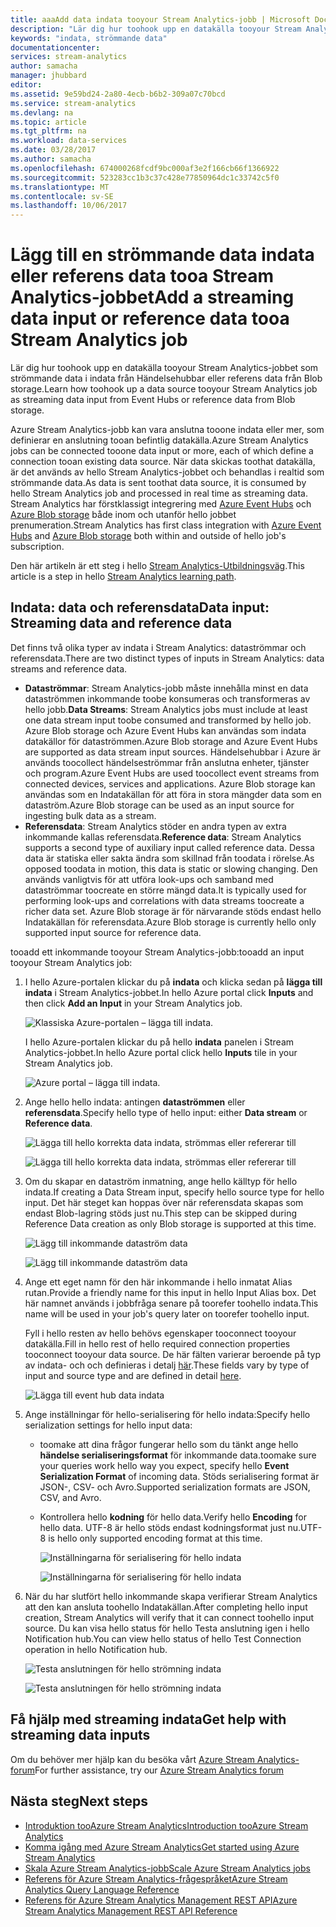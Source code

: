 ```yaml
---
title: aaaAdd data indata tooyour Stream Analytics-jobb | Microsoft Docs
description: "Lär dig hur toohook upp en datakälla tooyour Stream Analytics jobbet som strömmande data i indata från Händelsehubbar eller referens data från blogg lagring."
keywords: "indata, strömmande data"
documentationcenter: 
services: stream-analytics
author: samacha
manager: jhubbard
editor: 
ms.assetid: 9e59bd24-2a80-4ecb-b6b2-309a07c70bcd
ms.service: stream-analytics
ms.devlang: na
ms.topic: article
ms.tgt_pltfrm: na
ms.workload: data-services
ms.date: 03/28/2017
ms.author: samacha
ms.openlocfilehash: 674000268fcdf9bc000af3e2f166cb66f1366922
ms.sourcegitcommit: 523283cc1b3c37c428e77850964dc1c33742c5f0
ms.translationtype: MT
ms.contentlocale: sv-SE
ms.lasthandoff: 10/06/2017
---
```

# <a name="add-a-streaming-data-input-or-reference-data-tooa-stream-analytics-job"></a><span data-ttu-id="8efde-104">Lägg till en strömmande data indata eller referens data tooa Stream Analytics-jobbet</span><span class="sxs-lookup"><span data-stu-id="8efde-104">Add a streaming data input or reference data tooa Stream Analytics job</span></span>
<span data-ttu-id="8efde-105">Lär dig hur toohook upp en datakälla tooyour Stream Analytics-jobbet som strömmande data i indata från Händelsehubbar eller referens data från Blob storage.</span><span class="sxs-lookup"><span data-stu-id="8efde-105">Learn how toohook up a data source tooyour Stream Analytics job as streaming data input from Event Hubs or reference data from Blob storage.</span></span>

<span data-ttu-id="8efde-106">Azure Stream Analytics-jobb kan vara anslutna tooone indata eller mer, som definierar en anslutning tooan befintlig datakälla.</span><span class="sxs-lookup"><span data-stu-id="8efde-106">Azure Stream Analytics jobs can be connected tooone data input or more, each of which define a connection tooan existing data source.</span></span> <span data-ttu-id="8efde-107">När data skickas toothat datakälla, är det används av hello Stream Analytics-jobbet och behandlas i realtid som strömmande data.</span><span class="sxs-lookup"><span data-stu-id="8efde-107">As data is sent toothat data source, it is consumed by hello Stream Analytics job and processed in real time as streaming data.</span></span> <span data-ttu-id="8efde-108">Stream Analytics har förstklassigt integrering med [Azure Event Hubs](https://azure.microsoft.com/services/event-hubs/) och [Azure Blob storage](../storage/blobs/storage-dotnet-how-to-use-blobs.md) både inom och utanför hello jobbet prenumeration.</span><span class="sxs-lookup"><span data-stu-id="8efde-108">Stream Analytics has first class integration with [Azure Event Hubs](https://azure.microsoft.com/services/event-hubs/) and [Azure Blob storage](../storage/blobs/storage-dotnet-how-to-use-blobs.md) both within and outside of hello job's subscription.</span></span>

<span data-ttu-id="8efde-109">Den här artikeln är ett steg i hello [Stream Analytics-Utbildningsväg](/documentation/learning-paths/stream-analytics/).</span><span class="sxs-lookup"><span data-stu-id="8efde-109">This article is a step in hello [Stream Analytics learning path](/documentation/learning-paths/stream-analytics/).</span></span>

## <a name="data-input-streaming-data-and-reference-data"></a><span data-ttu-id="8efde-110">Indata: data och referensdata</span><span class="sxs-lookup"><span data-stu-id="8efde-110">Data input: Streaming data and reference data</span></span>
<span data-ttu-id="8efde-111">Det finns två olika typer av indata i Stream Analytics: dataströmmar och referensdata.</span><span class="sxs-lookup"><span data-stu-id="8efde-111">There are two distinct types of inputs in Stream Analytics: data streams and reference data.</span></span>

* <span data-ttu-id="8efde-112">**Dataströmmar**: Stream Analytics-jobb måste innehålla minst en data dataströmmen inkommande toobe konsumeras och transformeras av hello jobb.</span><span class="sxs-lookup"><span data-stu-id="8efde-112">**Data Streams**: Stream Analytics jobs must include at least one data stream input toobe consumed and transformed by hello job.</span></span> <span data-ttu-id="8efde-113">Azure Blob storage och Azure Event Hubs kan användas som indata datakällor för dataströmmen.</span><span class="sxs-lookup"><span data-stu-id="8efde-113">Azure Blob storage and Azure Event Hubs are supported as data stream input sources.</span></span> <span data-ttu-id="8efde-114">Händelsehubbar i Azure är används toocollect händelseströmmar från anslutna enheter, tjänster och program.</span><span class="sxs-lookup"><span data-stu-id="8efde-114">Azure Event Hubs are used toocollect event streams from connected devices, services and applications.</span></span> <span data-ttu-id="8efde-115">Azure Blob storage kan användas som en Indatakällan för att föra in stora mängder data som en dataström.</span><span class="sxs-lookup"><span data-stu-id="8efde-115">Azure Blob storage can be used as an input source for ingesting bulk data as a stream.</span></span>  
* <span data-ttu-id="8efde-116">**Referensdata**: Stream Analytics stöder en andra typen av extra inkommande kallas referensdata.</span><span class="sxs-lookup"><span data-stu-id="8efde-116">**Reference data**: Stream Analytics supports a second type of auxiliary input called reference data.</span></span>  <span data-ttu-id="8efde-117">Dessa data är statiska eller sakta ändra som skillnad från toodata i rörelse.</span><span class="sxs-lookup"><span data-stu-id="8efde-117">As opposed toodata in motion, this data is static or slowing changing.</span></span>  <span data-ttu-id="8efde-118">Den används vanligtvis för att utföra look-ups och samband med dataströmmar toocreate en större mängd data.</span><span class="sxs-lookup"><span data-stu-id="8efde-118">It is typically used for performing look-ups and correlations with data streams toocreate a richer data set.</span></span>  <span data-ttu-id="8efde-119">Azure Blob storage är för närvarande stöds endast hello Indatakällan för referensdata.</span><span class="sxs-lookup"><span data-stu-id="8efde-119">Azure Blob storage is currently hello only supported input source for reference data.</span></span>  

<span data-ttu-id="8efde-120">tooadd ett inkommande tooyour Stream Analytics-jobb:</span><span class="sxs-lookup"><span data-stu-id="8efde-120">tooadd an input tooyour Stream Analytics job:</span></span>

1. <span data-ttu-id="8efde-121">I hello Azure-portalen klickar du på **indata** och klicka sedan på **lägga till indata** i Stream Analytics-jobbet.</span><span class="sxs-lookup"><span data-stu-id="8efde-121">In hello Azure portal click **Inputs** and then click **Add an Input** in your Stream Analytics job.</span></span>
   
    ![Klassiska Azure-portalen – lägga till indata.](./media/stream-analytics-add-inputs/1-stream-analytics-add-inputs.png)  
   
    <span data-ttu-id="8efde-123">I hello Azure-portalen klickar du på hello **indata** panelen i Stream Analytics-jobbet.</span><span class="sxs-lookup"><span data-stu-id="8efde-123">In hello Azure portal click hello **Inputs** tile in your Stream Analytics job.</span></span>  
   
    ![Azure portal – lägga till indata.](./media/stream-analytics-add-inputs/7-stream-analytics-add-inputs.png)  
2. <span data-ttu-id="8efde-125">Ange hello hello indata: antingen **dataströmmen** eller **referensdata**.</span><span class="sxs-lookup"><span data-stu-id="8efde-125">Specify hello type of hello input: either **Data stream** or **Reference data**.</span></span>
   
    ![Lägga till hello korrekta data indata, strömmas eller refererar till](./media/stream-analytics-add-inputs/2-stream-analytics-add-inputs.png)  
   
    ![Lägga till hello korrekta data indata, strömmas eller refererar till](./media/stream-analytics-add-inputs/8-stream-analytics-add-inputs.png)  
3. <span data-ttu-id="8efde-128">Om du skapar en dataström inmatning, ange hello källtyp för hello indata.</span><span class="sxs-lookup"><span data-stu-id="8efde-128">If creating a Data Stream input, specify hello source type for hello input.</span></span>  <span data-ttu-id="8efde-129">Det här steget kan hoppas över när referensdata skapas som endast Blob-lagring stöds just nu.</span><span class="sxs-lookup"><span data-stu-id="8efde-129">This step can be skipped during Reference Data creation as only Blob storage is supported at this time.</span></span>
   
    ![Lägg till inkommande dataström data](./media/stream-analytics-add-inputs/3-stream-analytics-add-inputs.png)  
   
    ![Lägg till inkommande dataström data](./media/stream-analytics-add-inputs/9-stream-analytics-add-inputs.png)  
4. <span data-ttu-id="8efde-132">Ange ett eget namn för den här inkommande i hello inmatat Alias rutan.</span><span class="sxs-lookup"><span data-stu-id="8efde-132">Provide a friendly name for this input in hello Input Alias box.</span></span>  <span data-ttu-id="8efde-133">Det här namnet används i jobbfråga senare på toorefer toohello indata.</span><span class="sxs-lookup"><span data-stu-id="8efde-133">This name will be used in your job's query later on toorefer toohello input.</span></span>
   
    <span data-ttu-id="8efde-134">Fyll i hello resten av hello behövs egenskaper tooconnect tooyour datakälla.</span><span class="sxs-lookup"><span data-stu-id="8efde-134">Fill in hello rest of hello required connection properties tooconnect tooyour data source.</span></span> <span data-ttu-id="8efde-135">De här fälten varierar beroende på typ av indata- och och definieras i detalj [här](stream-analytics-create-a-job.md).</span><span class="sxs-lookup"><span data-stu-id="8efde-135">These fields vary by type of input and source type and are defined in detail [here](stream-analytics-create-a-job.md).</span></span>  
   
    ![Lägga till event hub data indata](./media/stream-analytics-add-inputs/4-stream-analytics-add-inputs.png)  
5. <span data-ttu-id="8efde-137">Ange inställningar för hello-serialisering för hello indata:</span><span class="sxs-lookup"><span data-stu-id="8efde-137">Specify hello serialization settings for hello input data:</span></span>
   
   * <span data-ttu-id="8efde-138">toomake att dina frågor fungerar hello som du tänkt ange hello **händelse serialiseringsformat** för inkommande data.</span><span class="sxs-lookup"><span data-stu-id="8efde-138">toomake sure your queries work hello way you expect, specify hello **Event Serialization Format** of incoming data.</span></span>  <span data-ttu-id="8efde-139">Stöds serialisering format är JSON-, CSV- och Avro.</span><span class="sxs-lookup"><span data-stu-id="8efde-139">Supported serialization formats are JSON, CSV, and Avro.</span></span>
   * <span data-ttu-id="8efde-140">Kontrollera hello **kodning** för hello data.</span><span class="sxs-lookup"><span data-stu-id="8efde-140">Verify hello **Encoding** for hello data.</span></span>  <span data-ttu-id="8efde-141">UTF-8 är hello stöds endast kodningsformat just nu.</span><span class="sxs-lookup"><span data-stu-id="8efde-141">UTF-8 is hello only supported encoding format at this time.</span></span>
     
     ![Inställningarna för serialisering för hello indata](./media/stream-analytics-add-inputs/5-stream-analytics-add-inputs.png)  
     
     ![Inställningarna för serialisering för hello indata](./media/stream-analytics-add-inputs/10-stream-analytics-add-inputs.png)  
6. <span data-ttu-id="8efde-144">När du har slutfört hello inkommande skapa verifierar Stream Analytics att den kan ansluta toohello Indatakällan.</span><span class="sxs-lookup"><span data-stu-id="8efde-144">After completing hello input creation, Stream Analytics will verify that it can connect toohello input source.</span></span>  <span data-ttu-id="8efde-145">Du kan visa hello status för hello Testa anslutning igen i hello Notification hub.</span><span class="sxs-lookup"><span data-stu-id="8efde-145">You can view hello status of hello Test Connection operation in hello Notification hub.</span></span>
   
    ![Testa anslutningen för hello strömning indata](./media/stream-analytics-add-inputs/6-stream-analytics-add-inputs.png)  
   
    ![Testa anslutningen för hello strömning indata](./media/stream-analytics-add-inputs/11-stream-analytics-add-inputs.png)  

## <a name="get-help-with-streaming-data-inputs"></a><span data-ttu-id="8efde-148">Få hjälp med streaming indata</span><span class="sxs-lookup"><span data-stu-id="8efde-148">Get help with streaming data inputs</span></span>
<span data-ttu-id="8efde-149">Om du behöver mer hjälp kan du besöka vårt [Azure Stream Analytics-forum](https://social.msdn.microsoft.com/Forums/en-US/home?forum=AzureStreamAnalytics)</span><span class="sxs-lookup"><span data-stu-id="8efde-149">For further assistance, try our [Azure Stream Analytics forum](https://social.msdn.microsoft.com/Forums/en-US/home?forum=AzureStreamAnalytics)</span></span>

## <a name="next-steps"></a><span data-ttu-id="8efde-150">Nästa steg</span><span class="sxs-lookup"><span data-stu-id="8efde-150">Next steps</span></span>
* [<span data-ttu-id="8efde-151">Introduktion tooAzure Stream Analytics</span><span class="sxs-lookup"><span data-stu-id="8efde-151">Introduction tooAzure Stream Analytics</span></span>](stream-analytics-introduction.md)
* [<span data-ttu-id="8efde-152">Komma igång med Azure Stream Analytics</span><span class="sxs-lookup"><span data-stu-id="8efde-152">Get started using Azure Stream Analytics</span></span>](stream-analytics-real-time-fraud-detection.md)
* [<span data-ttu-id="8efde-153">Skala Azure Stream Analytics-jobb</span><span class="sxs-lookup"><span data-stu-id="8efde-153">Scale Azure Stream Analytics jobs</span></span>](stream-analytics-scale-jobs.md)
* [<span data-ttu-id="8efde-154">Referens för Azure Stream Analytics-frågespråket</span><span class="sxs-lookup"><span data-stu-id="8efde-154">Azure Stream Analytics Query Language Reference</span></span>](https://msdn.microsoft.com/library/azure/dn834998.aspx)
* [<span data-ttu-id="8efde-155">Referens för Azure Stream Analytics Management REST API</span><span class="sxs-lookup"><span data-stu-id="8efde-155">Azure Stream Analytics Management REST API Reference</span></span>](https://msdn.microsoft.com/library/azure/dn835031.aspx)

